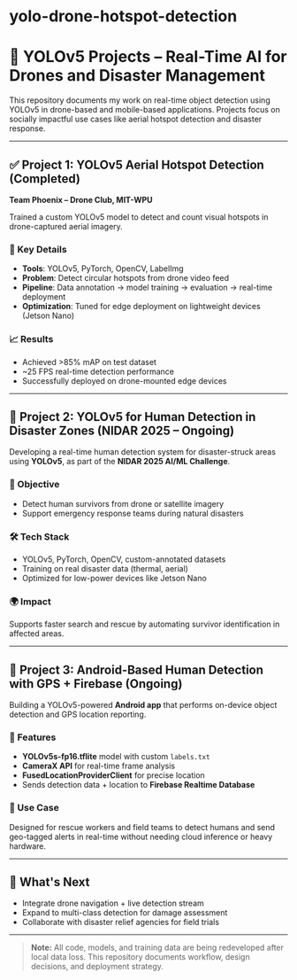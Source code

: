 # yolo-drone-hotspot-detection
# 🚁 YOLOv5 Projects – Real-Time AI for Drones and Disaster Management

This repository documents my work on real-time object detection using YOLOv5 in drone-based and mobile-based applications. Projects focus on socially impactful use cases like aerial hotspot detection and disaster response.

---

## ✅ Project 1: YOLOv5 Aerial Hotspot Detection (Completed)

**Team Phoenix – Drone Club, MIT-WPU**

Trained a custom YOLOv5 model to detect and count visual hotspots in drone-captured aerial imagery.

### 🔧 Key Details
- **Tools**: YOLOv5, PyTorch, OpenCV, LabelImg  
- **Problem**: Detect circular hotspots from drone video feed  
- **Pipeline**: Data annotation → model training → evaluation → real-time deployment  
- **Optimization**: Tuned for edge deployment on lightweight devices (Jetson Nano)

### 📈 Results
- Achieved >85% mAP on test dataset  
- ~25 FPS real-time detection performance  
- Successfully deployed on drone-mounted edge devices

---

## 🧭 Project 2: YOLOv5 for Human Detection in Disaster Zones (NIDAR 2025 – Ongoing)

Developing a real-time human detection system for disaster-struck areas using **YOLOv5**, as part of the **NIDAR 2025 AI/ML Challenge**.

### 🎯 Objective
- Detect human survivors from drone or satellite imagery  
- Support emergency response teams during natural disasters

### 🛠️ Tech Stack
- YOLOv5, PyTorch, OpenCV, custom-annotated datasets  
- Training on real disaster data (thermal, aerial)  
- Optimized for low-power devices like Jetson Nano

### 🌍 Impact
Supports faster search and rescue by automating survivor identification in affected areas.

---

## 📱 Project 3: Android-Based Human Detection with GPS + Firebase (Ongoing)

Building a YOLOv5-powered **Android app** that performs on-device object detection and GPS location reporting.

### 🔧 Features
- **YOLOv5s-fp16.tflite** model with custom `labels.txt`  
- **CameraX API** for real-time frame analysis  
- **FusedLocationProviderClient** for precise location  
- Sends detection data + location to **Firebase Realtime Database**

### 🔗 Use Case
Designed for rescue workers and field teams to detect humans and send geo-tagged alerts in real-time without needing cloud inference or heavy hardware.

---

## 🔮 What's Next
- Integrate drone navigation + live detection stream  
- Expand to multi-class detection for damage assessment  
- Collaborate with disaster relief agencies for field trials

---

> **Note:** All code, models, and training data are being redeveloped after local data loss. This repository documents workflow, design decisions, and deployment strategy.
